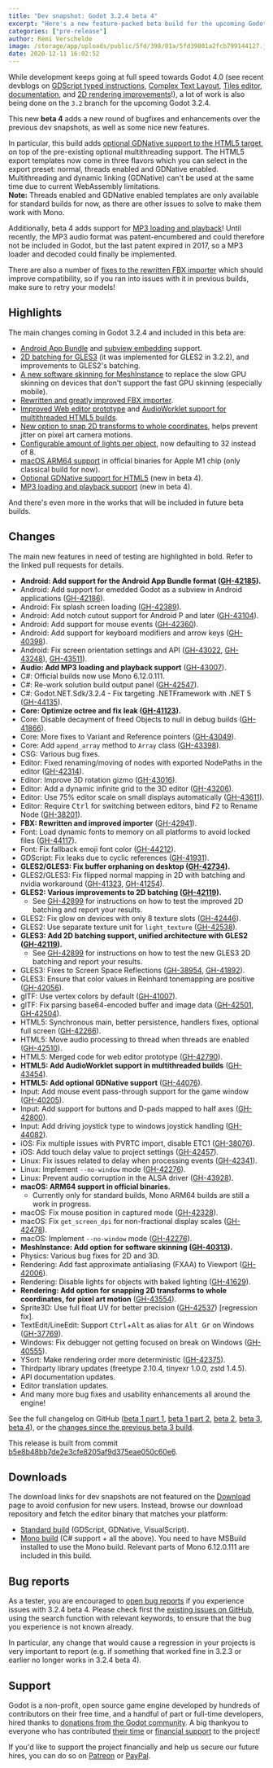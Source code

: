 ```yaml
---
title: "Dev snapshot: Godot 3.2.4 beta 4"
excerpt: "Here's a new feature-packed beta build for the upcoming Godot 3.2.4: GDNative support for HTML5, MP3 support, FBX import fixes, and more!"
categories: ["pre-release"]
author: Rémi Verschelde
image: /storage/app/uploads/public/5fd/398/01a/5fd39801a2fcb799144127.jpg
date: 2020-12-11 16:02:52
---
```


While development keeps going at full speed towards Godot 4.0 (see recent devblogs on [GDScript typed instructions](/article/gdscript-progress-report-typed-instructions), [Complex Text Layout](/article/complex-text-layouts-progress-report-2), [Tiles editor](/article/tiles-editor-rework), [documentation](/article/godot-docs-improvements-report), and [2D rendering improvements](https://godotengine.org/article/godots-2d-engine-gets-several-improvements-upcoming-40)!), a lot of work is also being done on the `3.2` branch for the upcoming Godot 3.2.4.

This new **beta 4** adds a new round of bugfixes and enhancements over the previous dev snapshots, as well as some nice new features.

In particular, this build adds [optional GDNative support to the HTML5 target](https://github.com/godotengine/godot/pull/44076), on top of the pre-existing optional multithreading support. The HTML5 export templates now come in three flavors which you can select in the export preset: normal, threads enabled and GDNative enabled. Multithreading and dynamic linking (GDNative) can't be used at the same time due to current WebAssembly limitations.<br>
**Note:** Threads enabled and GDNative enabled templates are only available for standard builds for now, as there are other issues to solve to make them work with Mono.

Additionally, beta 4 adds support for [MP3 loading and playback](https://github.com/godotengine/godot/pull/43007)! Until recently, the MP3 audio format was patent-encumbered and could therefore not be included in Godot, but the last patent expired in 2017, so a MP3 loader and decoded could finally be implemented.

There are also a number of [fixes to the rewritten FBX importer](https://github.com/godotengine/godot/pull/43921) which should improve compatibility, so if you ran into issues with it in previous builds, make sure to retry your models!

## Highlights

The main changes coming in Godot 3.2.4 and included in this beta are:

- [Android App Bundle](https://github.com/godotengine/godot-proposals/issues/342) and [subview embedding](https://github.com/godotengine/godot-proposals/issues/1064) support.
- [2D batching for GLES3](https://github.com/godotengine/godot/pull/42119) (it was implemented for GLES2 in 3.2.2), and improvements to GLES2's batching.
- [A new software skinning for MeshInstance](https://github.com/godotengine/godot/pull/40313) to replace the slow GPU skinning on devices that don't support the fast GPU skinning (especially mobile).
- [Rewritten and greatly improved FBX importer](/article/fbx-importer-rewritten-for-godot-3-2-4).
- [Improved Web editor prototype](/article/godot-web-progress-report-3) and [AudioWorklet support for multithreaded HTML5 builds](https://github.com/godotengine/godot/pull/43454).
- [New option to snap 2D transforms to whole coordinates](https://github.com/godotengine/godot/pull/43554), helps prevent jitter on pixel art camera motions.
- [Configurable amount of lights per object](https://github.com/godotengine/godot/pull/43606), now defaulting to 32 instead of 8.
- [macOS ARM64 support](https://github.com/godotengine/godot/pull/39788) in official binaries for Apple M1 chip (only classical build for now).
- [Optional GDNative support for HTML5](https://github.com/godotengine/godot/pull/44076) (new in beta 4).
- [MP3 loading and playback support](https://github.com/godotengine/godot/pull/43007) (new in beta 4).


And there's even more in the works that will be included in future beta builds.

## Changes

The main new features in need of testing are highlighted in bold. Refer to the linked pull requests for details.

- **Android: Add support for the Android App Bundle format ([GH-42185](https://github.com/godotengine/godot/pull/42185)).**
- Android: Add support for emedded Godot as a subview in Android applications ([GH-42186](https://github.com/godotengine/godot/pull/42186)).
- Android: Fix splash screen loading ([GH-42389](https://github.com/godotengine/godot/pull/42389)).
- Android: Add notch cutout support for Android P and later ([GH-43104](https://github.com/godotengine/godot/pull/43104)).
- Android: Add support for mouse events ([GH-42360](https://github.com/godotengine/godot/pull/42360)).
- Android: Add support for keyboard modifiers and arrow keys ([GH-40398](https://github.com/godotengine/godot/pull/40398)).
- Android: Fix screen orientation settings and API ([GH-43022](https://github.com/godotengine/godot/pull/43022), [GH-43248](https://github.com/godotengine/godot/pull/43248)), [GH-43511](https://github.com/godotengine/godot/pull/43511)).
- **Audio: Add MP3 loading and playback support** ([GH-43007](https://github.com/godotengine/godot/pull/43007)).
- C#: Official builds now use Mono 6.12.0.111.
- C#: Re-work solution build output panel ([GH-42547](https://github.com/godotengine/godot/pull/42547)).
- C#: Godot.NET.Sdk/3.2.4 - Fix targeting .NETFramework with .NET 5 ([GH-44135](https://github.com/godotengine/godot/pull/44135)).
- **Core: Optimize octree and fix leak ([GH-41123](https://github.com/godotengine/godot/pull/41123)).**
- Core: Disable decayment of freed Objects to null in debug builds ([GH-41866](https://github.com/godotengine/godot/pull/41866)).
- Core: More fixes to Variant and Reference pointers ([GH-43049](https://github.com/godotengine/godot/pull/43049)).
- Core: Add `append_array` method to `Array` class ([GH-43398](https://github.com/godotengine/godot/pull/43398)).
- CSG: Various bug fixes.
- Editor: Fixed renaming/moving of nodes with exported NodePaths in the editor ([GH-42314](https://github.com/godotengine/godot/pull/42314)).
- Editor: Improve 3D rotation gizmo ([GH-43016](https://github.com/godotengine/godot/pull/43016)).
- Editor: Add a dynamic infinite grid to the 3D editor ([GH-43206](https://github.com/godotengine/godot/pull/43206)).
- Editor: Use 75% editor scale on small displays automatically ([GH-43611](https://github.com/godotengine/godot/pull/43611)).
- Editor: Require <kbd>Ctrl</kbd> for switching between editors, bind <kbd>F2</kbd> to Rename Node ([GH-38201](https://github.com/godotengine/godot/pull/38201)).
- **FBX: Rewritten and improved importer** ([GH-42941](https://github.com/godotengine/godot/pull/42941)).
- Font: Load dynamic fonts to memory on all platforms to avoid locked files ([GH-44117](https://github.com/godotengine/godot/pull/44117)).
- Font: Fix fallback emoji font color ([GH-44212](https://github.com/godotengine/godot/pull/44212)).
- GDScript: Fix leaks due to cyclic references ([GH-41931](https://github.com/godotengine/godot/pull/41931)).
- **GLES2/GLES3: Fix buffer orphaning on desktop ([GH-42734](https://github.com/godotengine/godot/pull/42734)).**
- GLES2/GLES3: Fix flipped normal mapping in 2D with batching and nvidia workaround ([GH-41323](https://github.com/godotengine/godot/pull/41323), [GH-41254](https://github.com/godotengine/godot/pull/41254)).
- **GLES2: Various improvements to 2D batching ([GH-42119](https://github.com/godotengine/godot/pull/42119)).**
  * See [GH-42899](https://github.com/godotengine/godot/issues/42899) for instructions on how to test the improved 2D batching and report your results.
- GLES2: Fix glow on devices with only 8 texture slots ([GH-42446](https://github.com/godotengine/godot/pull/42446)).
- GLES2: Use separate texture unit for `light_texture` ([GH-42538](https://github.com/godotengine/godot/pull/42538)).
- **GLES3: Add 2D batching support, unified architecture with GLES2 ([GH-42119](https://github.com/godotengine/godot/pull/42119)).**
  * See [GH-42899](https://github.com/godotengine/godot/issues/42899) for instructions on how to test the new GLES3 2D batching and report your results.
- GLES3: Fixes to Screen Space Reflections ([GH-38954](https://github.com/godotengine/godot/pull/38954), [GH-41892](https://github.com/godotengine/godot/pull/41892)).
- GLES3: Ensure that color values in Reinhard tonemapping are positive ([GH-42056](https://github.com/godotengine/godot/pull/42056)).
- glTF: Use vertex colors by default ([GH-41007](https://github.com/godotengine/godot/pull/41007)).
- glTF: Fix parsing base64-encoded buffer and image data ([GH-42501](https://github.com/godotengine/godot/pull/42501), [GH-42504](https://github.com/godotengine/godot/pull/42504)).
- HTML5: Synchronous main, better persistence, handlers fixes, optional full screen ([GH-42266](https://github.com/godotengine/godot/pull/42266)).
- HTML5: Move audio processing to thread when threads are enabled ([GH-42510](https://github.com/godotengine/godot/pull/42510)).
- HTML5: Merged code for web editor prototype ([GH-42790](https://github.com/godotengine/godot/pull/42790)).
- **HTML5: Add AudioWorklet support in multithreaded builds** ([GH-43454](https://github.com/godotengine/godot/pull/43454)).
- **HTML5: Add optional GDNative support** ([GH-44076](https://github.com/godotengine/godot/pull/44076)).
- Input: Add mouse event pass-through support for the game window ([GH-40205](https://github.com/godotengine/godot/pull/40205)).
- Input: Add support for buttons and D-pads mapped to half axes ([GH-42800](https://github.com/godotengine/godot/pull/42800)).
- Input: Add driving joystick type to windows joystick handling ([GH-44082](https://github.com/godotengine/godot/pull/44082)).
- iOS: Fix multiple issues with PVRTC import, disable ETC1 ([GH-38076](https://github.com/godotengine/godot/pull/38076)).
- iOS: Add touch delay value to project settings ([GH-42457](https://github.com/godotengine/godot/pull/42457)).
- Linux: Fix issues related to delay when processing events ([GH-42341](https://github.com/godotengine/godot/pull/42341)).
- Linux: Implement `--no-window` mode ([GH-42276](https://github.com/godotengine/godot/pull/42276)).
- Linux: Prevent audio corruption in the ALSA driver ([GH-43928](https://github.com/godotengine/godot/pull/43928)).
- **macOS: ARM64 support in official binaries.**
  * Currently only for standard builds, Mono ARM64 builds are still a work in progress.
- macOS: Fix mouse position in captured mode ([GH-42328](https://github.com/godotengine/godot/pull/42328)).
- macOS: Fix `get_screen_dpi` for non-fractional display scales ([GH-42478](https://github.com/godotengine/godot/pull/42478)).
- macOS: Implement `--no-window` mode ([GH-42276](https://github.com/godotengine/godot/pull/42276)).
- **MeshInstance: Add option for software skinning ([GH-40313](https://github.com/godotengine/godot/pull/40313)).**
- Physics: Various bug fixes for 2D and 3D.
- Rendering: Add fast approximate antialiasing (FXAA) to Viewport ([GH-42006](https://github.com/godotengine/godot/pull/42006)).
- Rendering: Disable lights for objects with baked lighting ([GH-41629](https://github.com/godotengine/godot/pull/41629)).
- **Rendering: Add option for snapping 2D transforms to whole coordinates, for pixel art motion** ([GH-43554](https://github.com/godotengine/godot/pull/43554)).
- Sprite3D: Use full float UV for better precision ([GH-42537](https://github.com/godotengine/godot/pull/42537)) [regression fix].
- TextEdit/LineEdit: Support <kbd>Ctrl</kbd>+<kbd>Alt</kbd> as alias for <kbd>Alt Gr</kbd> on Windows ([GH-37769](https://github.com/godotengine/godot/pull/37769)).
- Windows: Fix debugger not getting focused on break on Windows ([GH-40555](https://github.com/godotengine/godot/pull/40555)).
- YSort: Make rendering order more deterministic ([GH-42375](https://github.com/godotengine/godot/pull/42375)).
- Thirdparty library updates (freetype 2.10.4, tinyexr 1.0.0, zstd 1.4.5).
- API documentation updates.
- Editor translation updates.
- And many more bug fixes and usability enhancements all around the engine!

See the full changelog on GitHub ([beta 1 part 1](https://github.com/godotengine/godot/compare/3.2.3-stable...01f23480e1eb5b82fd276a58fd56654d3db39d49), [beta 1 part 2](https://github.com/godotengine/godot/compare/01f23480e1eb5b82fd276a58fd56654d3db39d49...2e073ecbeaf5b502c2b8c3c0510e4a22a56db58f), [beta 2](https://github.com/godotengine/godot/compare/2e073ecbeaf5b502c2b8c3c0510e4a22a56db58f...04103db6bd5694b81ab0a1717fc5fdde6cb5dd4f), [beta 3](https://github.com/godotengine/godot/compare/04103db6bd5694b81ab0a1717fc5fdde6cb5dd4f...b9b773c3f0e7d895b2aaf2c8712b7d55ad0a05dd), [beta 4](https://github.com/godotengine/godot/compare/b9b773c3f0e7d895b2aaf2c8712b7d55ad0a05dd...b5e8b48bb7de2e3cfe8205af9d375eae050c60e6)), or the [changes since the previous beta 3 build](https://github.com/godotengine/godot/compare/b9b773c3f0e7d895b2aaf2c8712b7d55ad0a05dd...b5e8b48bb7de2e3cfe8205af9d375eae050c60e6).

This release is built from commit [b5e8b48bb7de2e3cfe8205af9d375eae050c60e6](https://github.com/godotengine/godot/commit/b5e8b48bb7de2e3cfe8205af9d375eae050c60e6).

## Downloads

The download links for dev snapshots are not featured on the [Download](/download) page to avoid confusion for new users. Instead, browse our download repository and fetch the editor binary that matches your platform:

- [Standard build](https://downloads.tuxfamily.org/godotengine/3.2.4/beta4/) (GDScript, GDNative, VisualScript).
- [Mono build](https://downloads.tuxfamily.org/godotengine/3.2.4/beta4/mono/) (C# support + all the above). You need to have MSBuild installed to use the Mono build. Relevant parts of Mono 6.12.0.111 are included in this build.

## Bug reports

As a tester, you are encouraged to [open bug reports](https://github.com/godotengine/godot/issues) if you experience issues with 3.2.4 beta 4. Please check first the [existing issues on GitHub](https://github.com/godotengine/godot/issues), using the search function with relevant keywords, to ensure that the bug you experience is not known already.

In particular, any change that would cause a regression in your projects is very important to report (e.g. if something that worked fine in 3.2.3 or earlier no longer works in 3.2.4 beta 4).

## Support

Godot is a non-profit, open source game engine developed by hundreds of contributors on their free time, and a handful of part or full-time developers, hired thanks to [donations from the Godot community](/donate). A big thankyou to everyone who has contributed [their time](https://github.com/godotengine/godot/blob/master/AUTHORS.md) or [financial support](https://github.com/godotengine/godot/blob/master/DONORS.md) to the project!

If you'd like to support the project financially and help us secure our future hires, you can do so on [Patreon](https://www.patreon.com/godotengine) or [PayPal](/donate).
